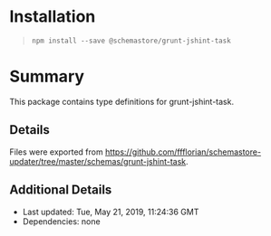 # Installation
> `npm install --save @schemastore/grunt-jshint-task`

# Summary
This package contains type definitions for grunt-jshint-task.

## Details
Files were exported from https://github.com/ffflorian/schemastore-updater/tree/master/schemas/grunt-jshint-task.

## Additional Details
* Last updated: Tue, May 21, 2019, 11:24:36 GMT
* Dependencies: none
